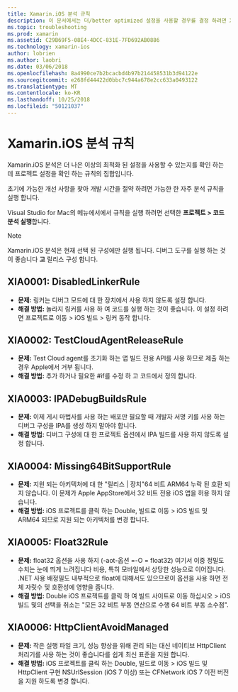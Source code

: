 ```yaml
---
title: Xamarin.iOS 분석 규칙
description: 이 문서에서는 더/better optimized 설정을 사용할 경우를 결정 하려면 Xamarin.iOS 프로젝트 설정을 확인 하는 분석 규칙 집합을 설명 합니다.
ms.topic: troubleshooting
ms.prod: xamarin
ms.assetid: C29B69F5-08E4-4DCC-831E-7FD692AB0886
ms.technology: xamarin-ios
author: lobrien
ms.author: laobri
ms.date: 03/06/2018
ms.openlocfilehash: 8a4990ce7b2bcacbd4b97b214458531b3d94122e
ms.sourcegitcommit: e268fd44422d0bbc7c944a678e2cc633a0493122
ms.translationtype: MT
ms.contentlocale: ko-KR
ms.lasthandoff: 10/25/2018
ms.locfileid: "50121037"
---
```

# <a name="xamarinios-analysis-rules"></a>Xamarin.iOS 분석 규칙

Xamarin.iOS 분석은 더 나은 이상의 최적화 된 설정을 사용할 수 있는지를 확인 하는 데 프로젝트 설정을 확인 하는 규칙의 집합입니다.

초기에 가능한 개선 사항을 찾아 개발 시간을 절약 하려면 가능한 한 자주 분석 규칙을 실행 합니다.

Visual Studio for Mac의 메뉴에서에서 규칙을 실행 하려면 선택한 **프로젝트 > 코드 분석 실행**합니다.

> [!NOTE]
> Xamarin.iOS 분석은 현재 선택 된 구성에만 실행 됩니다. 디버그 도구를 실행 하는 것이 좋습니다 **고** 릴리스 구성 합니다.

<a name="XIA0001" />

## <a name="xia0001-disabledlinkerrule"></a>XIA0001: DisabledLinkerRule

- **문제:** 링커는 디버그 모드에 대 한 장치에서 사용 하지 않도록 설정 합니다.
- **해결 방법:** 놀라지 링커를 사용 하 여 코드를 실행 하는 것이 좋습니다.
이 설정 하려면 프로젝트로 이동 > iOS 빌드 > 링커 동작 합니다.

<a name="XIA0002" />

## <a name="xia0002-testcloudagentreleaserule"></a>XIA0002: TestCloudAgentReleaseRule

- **문제:** Test Cloud agent를 초기화 하는 앱 빌드 전용 API를 사용 하므로 제출 하는 경우 Apple에서 거부 됩니다.
- **해결 방법:** 추가 하거나 필요한 #if를 수정 하 고 코드에서 정의 합니다.

<a name="XIA0003" />

## <a name="xia0003-ipadebugbuildsrule"></a>XIA0003: IPADebugBuildsRule

- **문제:** 이제 게시 마법사를 사용 하는 배포만 필요할 때 개발자 서명 키를 사용 하는 디버그 구성을 IPA를 생성 하지 말아야 합니다.
- **해결 방법:** 디버그 구성에 대 한 프로젝트 옵션에서 IPA 빌드를 사용 하지 않도록 설정 합니다.

<a name="XIA0004" />

## <a name="xia0004-missing64bitsupportrule"></a>XIA0004: Missing64BitSupportRule

- **문제:** 지원 되는 아키텍처에 대 한 "릴리스 | 장치"64 비트 ARM64 누락 된 호환 되지 않습니다. 이 문제가 Apple AppStore에서 32 비트 전용 iOS 앱을 허용 하지 않습니다.
- **해결 방법:** iOS 프로젝트를 클릭 하는 Double, 빌드로 이동 > iOS 빌드 및 ARM64 되므로 지원 되는 아키텍처를 변경 합니다.

<a name="XIA0005" />

## <a name="xia0005-float32rule"></a>XIA0005: Float32Rule

- **문제:** float32 옵션을 사용 하지 (-aot-옵션 =-O = float32) 여기서 이중 정밀도 수치는 눈에 띄게 느려집니다 비용, 특히 모바일에서 상당한 성능으로 이어집니다. .NET 사용 배정밀도 내부적으로 float에 대해서도 있으므로이 옵션을 사용 하면 전체 자릿수 및 호환성에 영향을 줍니다.
- **해결 방법:** Double iOS 프로젝트를 클릭 하 여 빌드 사이트로 이동 하십시오 > iOS 빌드 및의 선택을 취소는 "모든 32 비트 부동 연산으로 수행 64 비트 부동 소수점".

<a name="XIA0006" />

## <a name="xia0006-httpclientavoidmanaged"></a>XIA0006: HttpClientAvoidManaged

- **문제:** 작은 실행 파일 크기, 성능 향상을 위해 관리 되는 대신 네이티브 HttpClient 처리기를 사용 하는 것이 좋습니다를 쉽게 최신 표준을 지원 합니다.
- **해결 방법:** iOS 프로젝트를 클릭 하는 Double, 빌드로 이동 > iOS 빌드 및 HttpClient 구현 NSUrlSession (iOS 7 이상) 또는 CFNetwork iOS 7 이전 버전을 지원 하도록 변경 합니다.
